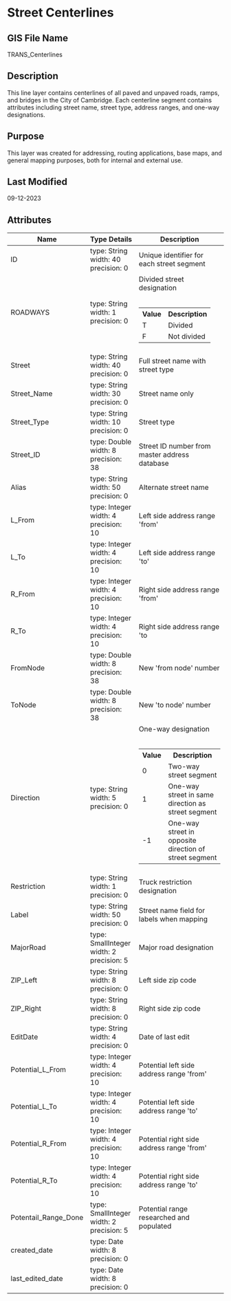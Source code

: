 # Street Centerlines
## GIS File Name
TRANS_Centerlines
## Description
<DIV STYLE="text-align:Left;"><DIV><DIV><P><SPAN>This line layer contains centerlines of all paved and unpaved roads, ramps, and bridges in the City of Cambridge. Each centerline segment contains attributes including street name, street type, address ranges, and one-way designations.</SPAN></P></DIV></DIV></DIV>

## Purpose
This layer was created for addressing, routing applications, base maps, and general mapping purposes, both for internal and external use.
## Last Modified
09-12-2023
## Attributes
|Name|Type Details|Description|
|----|------------|-----------|
|ID|type: String<br/>width: 40<br/>precision: 0|Unique identifier for each street segment|
|ROADWAYS|type: String<br/>width: 1<br/>precision: 0|Divided street designation<br/><br /><table><tr><th style="font-weight:bold;">Value</th><th style="font-weight:bold;">Description</th></tr><tr><td>T</td><td>Divided</td></tr><tr><td>F</td><td>Not divided</td></tr></table>|
|Street|type: String<br/>width: 40<br/>precision: 0|Full street name with street type|
|Street_Name|type: String<br/>width: 30<br/>precision: 0|Street name only|
|Street_Type|type: String<br/>width: 10<br/>precision: 0|Street type|
|Street_ID|type: Double<br/>width: 8<br/>precision: 38|Street ID number from master address database|
|Alias|type: String<br/>width: 50<br/>precision: 0|Alternate street name|
|L_From|type: Integer<br/>width: 4<br/>precision: 10|Left side address range 'from'|
|L_To|type: Integer<br/>width: 4<br/>precision: 10|Left side address range 'to'|
|R_From|type: Integer<br/>width: 4<br/>precision: 10|Right side address range 'from'|
|R_To|type: Integer<br/>width: 4<br/>precision: 10|Right side address range 'to|
|FromNode|type: Double<br/>width: 8<br/>precision: 38|New 'from node' number|
|ToNode|type: Double<br/>width: 8<br/>precision: 38|New 'to node' number|
|Direction|type: String<br/>width: 5<br/>precision: 0|One-way designation<br/><br /><table><tr><th style="font-weight:bold;">Value</th><th style="font-weight:bold;">Description</th></tr><tr><td>0</td><td>Two-way street segment</td></tr><tr><td>1</td><td>One-way street in same direction as street segment</td></tr><tr><td>-1</td><td>One-way street in opposite direction of street segment</td></tr></table>|
|Restriction|type: String<br/>width: 1<br/>precision: 0|Truck restriction designation|
|Label|type: String<br/>width: 50<br/>precision: 0|Street name field for labels when mapping|
|MajorRoad|type: SmallInteger<br/>width: 2<br/>precision: 5|Major road designation|
|ZIP_Left|type: String<br/>width: 8<br/>precision: 0|Left side zip code|
|ZIP_Right|type: String<br/>width: 8<br/>precision: 0|Right side zip code|
|EditDate|type: String<br/>width: 4<br/>precision: 0|Date of last edit|
|Potential_L_From|type: Integer<br/>width: 4<br/>precision: 10|Potential left side address range 'from'|
|Potential_L_To|type: Integer<br/>width: 4<br/>precision: 10|Potential left side address range 'to'|
|Potential_R_From|type: Integer<br/>width: 4<br/>precision: 10|Potential right side address range 'from'|
|Potential_R_To|type: Integer<br/>width: 4<br/>precision: 10|Potential right side address range 'to'|
|Potentail_Range_Done|type: SmallInteger<br/>width: 2<br/>precision: 5|Potential range researched and populated|
|created_date|type: Date<br/>width: 8<br/>precision: 0||
|last_edited_date|type: Date<br/>width: 8<br/>precision: 0||
